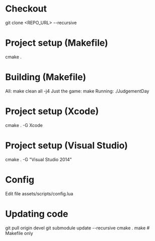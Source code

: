 # Checkout
  git clone <REPO_URL> --recursive

# Project setup (Makefile)
  cmake .

# Building (Makefile)
All: 
  make clean all -j4
Just the game:
  make
Running:
  ./JudgementDay

# Project setup (Xcode)
  cmake . -G Xcode

# Project setup (Visual Studio)
  cmake . -G "Visual Studio 2014"

# Config
Edit file assets/scripts/config.lua

# Updating code
git pull origin devel
git submodule update --recursive
cmake .
make # Makefile only


